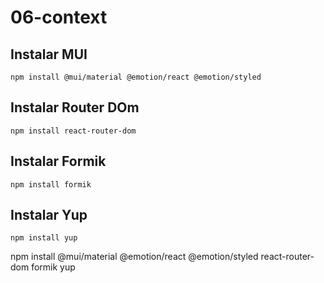 # 06-context

## Instalar MUI

```
npm install @mui/material @emotion/react @emotion/styled
```

## Instalar Router DOm

```
npm install react-router-dom
```

## Instalar Formik

```
npm install formik
```


## Instalar Yup

```
npm install yup
```

npm install @mui/material @emotion/react @emotion/styled react-router-dom formik yup 